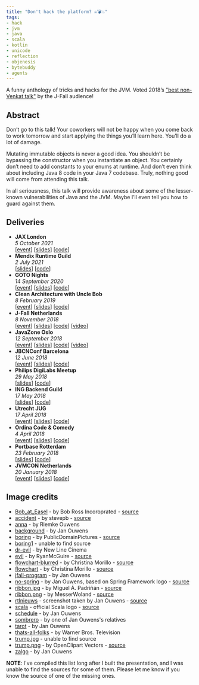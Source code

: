 ```yaml
---
title: "Don't hack the platform? ☠️💣💥"
tags:
- hack
- jvm
- java
- scala
- kotlin
- unicode
- reflection
- objenesis
- bytebuddy
- agents
---
```

A funny anthology of tricks and hacks for the JVM. Voted 2018’s ["best non-Venkat talk"](https://nljug.org/nieuws/j-fall-2018-the-top-10-sessions/) by the J-Fall audience!

## Abstract

Don’t go to this talk! Your coworkers will not be happy when you come back to work tomorrow and start applying the things you’ll learn here. You’ll do a lot of damage.

Mutating immutable objects is never a good idea. You shouldn’t be bypassing the constructor when you instantiate an object. You certainly don’t need to add constants to your enums at runtime. And don’t even think about including Java 8 code in your Java 7 codebase. Truly, nothing good will come from attending this talk.

In all seriousness, this talk will provide awareness about some of the lesser-known vulnerabilities of Java and the JVM. Maybe I’ll even tell you how to guard against them.

## Deliveries

* **JAX London**
  <br>
  _5 October 2021_
  <br>
  [[event](https://jaxlondon.com/program/)] [[slides](../slides/donthack/2021-10-05-jax-london)] [[code](https://github.com/jqno/talks/tree/main/_slides/donthack/2021-10-05-jax-london)]
* **Mendix Runtime Guild**
  <br>
  _2 July 2021_
  <br>
  [[slides](../slides/donthack/2021-07-02-mendix)] [[code](https://github.com/jqno/talks/tree/main/_slides/donthack/2021-07-02-mendix)]
* **GOTO Nights**
  <br>
  _14 September 2020_
  <br>
  [[event](https://www.meetup.com/GOTO-Nights-Amsterdam/events/273095070/)] [[slides](../slides/donthack/2020-09-14-goto-nights)] [[code](https://github.com/jqno/talks/tree/main/_slides/donthack/2020-09-14-goto-nights)]
* **Clean Architecture with Uncle Bob**
  <br>
  _8 February 2019_
  <br>
  [[event](https://www.meetup.com/Utrecht-Java-User-Group/events/257794904/)] [[slides](../slides/donthack/2019-02-08-uncle-bob-utrecht)] [[code](https://github.com/jqno/talks/tree/main/_slides/donthack/2019-02-08-uncle-bob-utrecht)]
* **J-Fall Netherlands**
  <br>
  _8 November 2018_
  <br>
  [[event](https://2018.jfall.nl/sessions/dont-hack-the-jvm/)] [[slides](http://jqno.nl/dont-hack-the-platform-talk/2018-11-08-jfall/)] [[code](https://github.com/jqno/talks/tree/main/_slides/donthack/2018-11-08-jfall)] [[video](https://www.youtube.com/watch?v=3750lsxn8m8)]
* **JavaZone Oslo**
  <br>
  _12 September 2018_
  <br>
  [[event](https://2018.javazone.no/)] [[slides](http://jqno.nl/dont-hack-the-platform-talk/2018-09-12-javazone/)] [[code](https://github.com/jqno/talks/tree/main/_slides/donthack/2018-09-12-javazone)] [[video](https://vimeo.com/289655964)]
* **JBCNConf Barcelona**
  <br>
  _12 June 2018_
  <br>
  [[event](http://www.jbcnconf.com/2018/infoSpeaker.html?ref=SmFuT3V3ZW5zamFuLm91d2Vuc0BnbWFpbC5jb20=)] [[slides](http://jqno.nl/dont-hack-the-platform-talk/2018-06-12-jbcnconf/)] [[code](https://github.com/jqno/talks/tree/main/_slides/donthack/2018-06-12-jbcnconf)]
* **Philips DigiLabs Meetup**
  <br>
  _29 May 2018_
  <br>
  [[slides](../slides/donthack/2018-05-29-philips/)] [[code](http://github.com/jqno/talks/tree/main/_slides/donthack/2018-05-29-philips)]
* **ING Backend Guild**
  <br>
  _17 May 2018_
  <br>
  [[slides](../slides/donthack-2018-05-17-ing/)] [[code](https://github.com/jqno/talks/tree/main/_slides/donthack/2018-05-17-ing)]
* **Utrecht JUG**
  <br>
  _17 April 2018_
  <br>
  [[event](https://www.meetup.com/Utrecht-Java-User-Group/events/247737886/)] [[slides](http://jqno.nl/dont-hack-the-platform-talk/2018-04-17-utrecht-jug/)] [[code](https://github.com/jqno/talks/tree/main/_slides/donthack/2018-04-17-utrecht-jug)]
* **Ordina Code & Comedy**
  <br>
  _4 April 2018_
  <br>
  [[event](https://codeandcomedy.nl/)] [[slides](../slides/donthack/2018-04-04-ordina-code-&-comedy/)] [[code](https://github.com/jqno/talks/tree/main/_slides/donthack/2018-04-04-ordina-code-&-comedy)]
* **Portbase Rotterdam**
  <br>
  _23 February 2018_
  <br>
  [[slides](../slides/donthack/2018-02-23-portbase/)] [[code](https://github.com/jqno/talks/tree/main/_slides/donthack/2018-02-23-portbase)]
* **JVMCON Netherlands**
  <br>
  _20 January 2018_
  <br>
  [[event](https://jvmcon.com/)] [[slides](http://jqno.nl/dont-hack-the-platform-talk/2018-01-30-jvmcon/)] [[code](https://github.com/jqno/talks/tree/main/_slides/donthack/2018-01-30-jvmcon)]

## Image credits

* [Bob_at_Easel](/talks/slides/donthack/images/Bob_at_Easel.jpg) - by Bob Ross Incoroprated - [source](https://en.wikipedia.org/wiki/File:Bob_at_Easel.jpg)
* [accident](/talks/slides/donthack/images/accident.jpg) - by stevepb - [source](https://pixabay.com/photos/slip-up-danger-careless-slippery-709045/)
* [anna](/talks/slides/donthack/images/anna.jpg) - by Riemke Ouwens
* [background](/talks/slides/donthack/images/background.jpg) - by Jan Ouwens
* [boring](/talks/slides/donthack/images/boring.jpg) - by PublicDomainPictures - [source](https://pixabay.com/photos/book-bored-college-education-15584/)
* [boring1](/talks/slides/donthack/images/boring1.jpg) - unable to find source
* [dr-evil](/talks/slides/donthack/images/dr-evil.jpg) - by New Line Cinema
* [evil](/talks/slides/donthack/images/evil.jpg) - by RyanMcGuire - [source](https://pixabay.com/photos/suit-business-man-business-man-673697/)
* [flowchart-blurred](/talks/slides/donthack/images/flowchart-blurred.jpg) - by Christina Morillo - [source](https://www.pexels.com/photo/white-dry-erase-board-with-red-diagram-1181311/)
* [flowchart](/talks/slides/donthack/images/flowchart.jpg) - by Christina Morillo - [source](https://www.pexels.com/photo/white-dry-erase-board-with-red-diagram-1181311/)
* [jfall-program](/talks/slides/donthack/images/jfall-program.jpg) - by Jan Ouwens
* [no-spring](/talks/slides/donthack/images/no-spring.png) - by Jan Ouwens, based on Spring Framework logo - [source](https://spring.io)
* [ribbon.jpg](/talks/slides/donthack/images/ribbon.jpg) - by Miguel Á. Padriñán - [source](https://www.pexels.com/photo/breast-cancer-awareness-on-teal-wooden-surface-579474/)
* [ribbon.png](/talks/slides/donthack/images/ribbon.png) - by MesserWoland - [source](https://commons.wikimedia.org/wiki/File:Purple_ribbon.svg)
* [rtlnieuws](/talks/slides/donthack/images/rtlnieuws.png) - screenshot taken by Jan Ouwens - [source](https://www.rtlnieuws.nl/nieuws/nederland/artikel/223651/zo-werkt-het-softwaresysteem-dat-onze-stemmen-telt)
* [scala](/talks/slides/donthack/images/scala.png) - official Scala logo - [source](https://scala-lang.org/)
* [schedule](/talks/slides/donthack/images/schedule.png) - by Jan Ouwens
* [sombrero](/talks/slides/donthack/images/sombrero.jpg) - by one of Jan Ouwens's relatives
* [tarot](/talks/slides/donthack/images/tarot.jpg) - by Jan Ouwens
* [thats-all-folks](/talks/slides/donthack/images/thats-all-folks.png) - by Warner Bros. Television
* [trump.jpg](/talks/slides/donthack/images/trump.jpg) - unable to find source
* [trump.png](/talks/slides/donthack/images/trump.png) - by OpenClipart Vectors - [source](https://pixabay.com/vectors/cartoon-celebrity-comic-2026571/)
* [zalgo](/talks/slides/donthack/images/zalgo.png) - by Jan Ouwens

**NOTE**: I've compiled this list long after I built the presentation, and I was unable to find the sources for some of them. Please let me know if you know the source of one of the missing ones.
